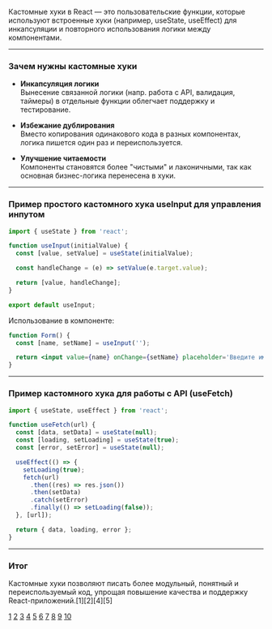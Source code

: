 Кастомные хуки в React — это пользовательские функции, которые используют встроенные хуки (например, useState, useEffect) для инкапсуляции и повторного использования логики между компонентами.

---

### Зачем нужны кастомные хуки

- **Инкапсуляция логики**  
  Вынесение связанной логики (напр. работа с API, валидация, таймеры) в отдельные функции облегчает поддержку и тестирование.

- **Избежание дублирования**  
  Вместо копирования одинакового кода в разных компонентах, логика пишется один раз и переиспользуется.

- **Улучшение читаемости**  
  Компоненты становятся более "чистыми" и лаконичными, так как основная бизнес-логика перенесена в хуки.

---

### Пример простого кастомного хука useInput для управления инпутом

```jsx
import { useState } from 'react';

function useInput(initialValue) {
  const [value, setValue] = useState(initialValue);

  const handleChange = (e) => setValue(e.target.value);

  return [value, handleChange];
}

export default useInput;
```

Использование в компоненте:

```jsx
function Form() {
  const [name, setName] = useInput('');

  return <input value={name} onChange={setName} placeholder='Введите имя' />;
}
```

---

### Пример кастомного хука для работы с API (useFetch)

```jsx
import { useState, useEffect } from 'react';

function useFetch(url) {
  const [data, setData] = useState(null);
  const [loading, setLoading] = useState(true);
  const [error, setError] = useState(null);

  useEffect(() => {
    setLoading(true);
    fetch(url)
      .then((res) => res.json())
      .then(setData)
      .catch(setError)
      .finally(() => setLoading(false));
  }, [url]);

  return { data, loading, error };
}
```

---

### Итог

Кастомные хуки позволяют писать более модульный, понятный и переиспользуемый код, упрощая повышение качества и поддержку React-приложений.[1][2][4][5]

[1](https://habr.com/ru/companies/otus/articles/729596/)
[2](https://ru.legacy.reactjs.org/docs/hooks-custom.html)
[3](https://habr.com/ru/companies/otus/articles/576960/)
[4](https://www.hackfrontend.com/docs/react/custom-hooks)
[5](https://foxminded.ua/ru/stvorennia-kastomnykh-khukiv-u-react/)
[6](https://ru.react-redux.js.org/api/hooks/)
[7](https://reactdev.ru/learn/reusing-logic-with-custom-hooks/)
[8](https://www.reddit.com/r/reactjs/comments/kbr435/react_custom_hooks_when_why_how_many/)
[9](https://ru.legacy.reactjs.org/docs/hooks-overview.html)
[10](https://proglib.io/p/15-kastomnyh-hukov-dlya-oblegcheniya-komponentov-react-2021-08-11)
